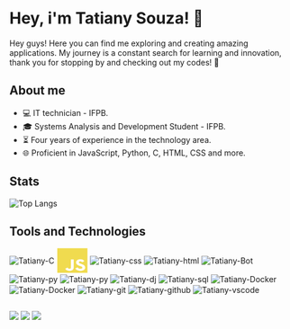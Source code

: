 # Hey, i'm Tatiany Souza! 👋

Hey guys! Here you can find me exploring and creating amazing applications.
My journey is a constant search for learning and innovation, thank you for stopping by and checking out my codes! 🚀

## About me
- 💻 IT technician - IFPB.
- 🎓 Systems Analysis and Development Student - IFPB.
- ⏳ Four years of experience in the technology area.
- 🌐 Proficient in JavaScript, Python, C, HTML, CSS and more.

## Stats
![Top Langs](https://github-readme-stats.vercel.app/api/top-langs/?username=tatianysouza&layout=compact)

## Tools and Technologies
<div align="left">
  <img align="center" alt="Tatiany-C" height="45" width="55" src="https://cdn.jsdelivr.net/gh/devicons/devicon/icons/c/c-original.svg" />
  <img align="center" alt="Tatiany-Js" height="45" width="55" src="https://raw.githubusercontent.com/devicons/devicon/master/icons/javascript/javascript-plain.svg">
  <img align="center" alt="Tatiany-css" height="45" width="55" src="https://cdn.jsdelivr.net/gh/devicons/devicon/icons/css3/css3-original.svg">
  <img align="center" alt="Tatiany-html" height="45" width="55" src="https://cdn.jsdelivr.net/gh/devicons/devicon/icons/html5/html5-original.svg">
  <img align="center" alt="Tatiany-Bot" height="50" width="60" src="https://cdn.jsdelivr.net/gh/devicons/devicon/icons/bootstrap/bootstrap-original.svg">
  <img align="center" alt="Tatiany-py" height="45" width="55" src="https://cdn.jsdelivr.net/gh/devicons/devicon/icons/python/python-original.svg">
  <img align="center" alt="Tatiany-py" height="45" width="55" src="https://cdn.jsdelivr.net/gh/devicons/devicon@latest/icons/java/java-original.svg">
  <img align="center" alt="Tatiany-dj" height="45" width="55" src="https://cdn.jsdelivr.net/gh/devicons/devicon/icons/django/django-plain.svg">
  <img align="center" alt="Tatiany-sql" height="45" width="55" src="https://cdn.jsdelivr.net/gh/devicons/devicon@latest/icons/mysql/mysql-original.svg">
  <img align="center" alt="Tatiany-Docker" height="50" width="60" src="https://cdn.jsdelivr.net/gh/devicons/devicon@latest/icons/docker/docker-plain.svg" />
  <img align="center" alt="Tatiany-Docker" height="50" width="60" src="https://cdn.jsdelivr.net/gh/devicons/devicon@latest/icons/figma/figma-original.svg" />
          
  <img align="center" alt="Tatiany-git" height="45" width="55" src="https://cdn.jsdelivr.net/gh/devicons/devicon/icons/git/git-original.svg">
  <img align="center" alt="Tatiany-github" height="45" width="55" src="https://cdn.jsdelivr.net/gh/devicons/devicon/icons/github/github-original.svg">

  <img align="center" alt="Tatiany-vscode" height="45" width="55" src="https://cdn.jsdelivr.net/gh/devicons/devicon/icons/vscode/vscode-original.svg">
</div>

##
<div> 
  <a href="https://www.instagram.com/tatinha.souza_" target="_blank"><img src="https://img.shields.io/badge/-Instagram-%23E4405F?style=for-the-badge&logo=instagram&logoColor=white" target="_blank"></a>
  <a href="www.linkedin.com/in/tatiany-souza" target="_blank"><img src="https://img.shields.io/badge/-LinkedIn-%230077B5?style=for-the-badge&logo=linkedin&logoColor=white" target="_blank"></a>
  <a href="mailto:tatianysouza2018@gmail.com"><img src="https://img.shields.io/badge/-Gmail-%23333?style=for-the-badge&logo=gmail&logoColor=white" target="_blank"></a>
</div>


